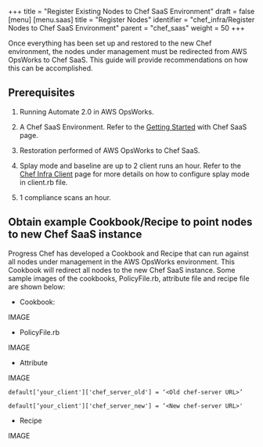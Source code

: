 +++
title = "Register Existing Nodes to Chef SaaS Environment"
draft = false
[menu]
  [menu.saas]
    title = "Register Nodes"
    identifier = "chef_infra/Register Nodes to Chef SaaS Environment"
    parent = "chef_saas"
    weight = 50
+++

Once everything has been set up and restored to the new Chef environment, the nodes under management must be redirected from AWS OpsWorks to Chef SaaS. This guide will provide recommendations on how this can be accomplished.

## Prerequisites

1. Running Automate 2.0 in AWS OpsWorks.

1. A Chef SaaS Environment. Refer to the [Getting Started](/get_started/) with Chef SaaS page.

1. Restoration performed of AWS OpsWorks to Chef SaaS.

1. Splay mode and baseline are up to 2 client runs an hour. Refer to the [Chef Infra Client](https://docs.chef.io/ctl_chef_client/) page for more details on how to configure splay mode in client.rb file.

1. 1 compliance scans an hour.

## Obtain example Cookbook/Recipe to point nodes to new Chef SaaS instance

Progress Chef has developed a Cookbook and Recipe that can run against all nodes under management in the AWS OpsWorks environment. This Cookbook will redirect all nodes to the new Chef SaaS instance. Some sample images of the cookbooks, PolicyFile.rb, attribute file and recipe file are shown below:

* Cookbook:

IMAGE

* PolicyFile.rb

IMAGE

* Attribute

IMAGE

`default[‘your_client']['chef_server_old'] = ‘<Old chef-server URL>’`

`default[‘your_client']['chef_server_new'] = ‘<New chef-server URL>'`

* Recipe

IMAGE

